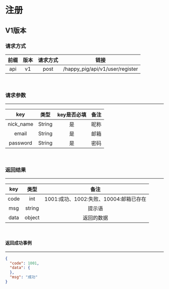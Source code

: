 # 注册

## V1版本

### 请求方式
| 前缀 | 版本 | 请求方式 | 链接 |
| :---: | :---: | :---: | :---:|
| api | v1 | post | /happy_pig/api/v1/user/register |

<br/>

### 请求参数

---------------------------------
|  key  |   类型   | key是否必填 | 备注 |
| :---: | :------: | :--------: | :---:|
| nick_name | String | 是 | 昵称 |
| email | String | 是 | 邮箱 |
| password | String | 是 | 密码 |

<br/>

### 返回结果

----------------------------
|  key  |   类型   |  备注 |
| :---: | :------: | :---:|
| code | int | 1001:成功、1002:失败、10004:邮箱已存在|
| msg | string | 提示语 |
| data | object | 返回的数据 |

<br/>

#### 返回成功事例

-------------------------
```json
{
  "code": 1001,
  "data": {
  },
  "msg": "成功"
}
```
